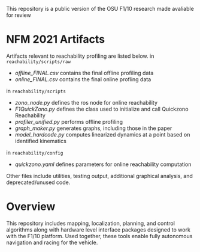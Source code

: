 This repository is a public version of the OSU F1/10 research made avaliable for review 

# NFM 2021 Artifacts #
Artifacts relevant to reachability profiling are listed below.
in `reachability/scripts/raw`
- *offline_FINAL.csv* contains the final offline profiling data
- *online_FINAL.csv* contains the final online profling data

in `reachability/scripts`
- *zono_node.py* defines the ros node for online reachability
- *F1QuickZono.py* defines the class used to initialize and call Quickzono Reachability
- *profiler_unified.py* performs offline profiling
- *graph_maker.py* generates graphs, including those in the paper
- *model_hardcode.py* computes linearized dynamics at a point based on identified kinematics

in `reachability/config`
- *quickzono.yaml* defines parameters for online reachability computation

Other files include utilities, testing output, additional graphical analysis, and deprecated/unused code.
# Overview #

This repository includes mapping, localization, planning, and control algorithms along with hardware level interface packages designed to work with the F1/10 platform.
Used together, these tools enable fully autonomous navigation and racing for the vehicle.
